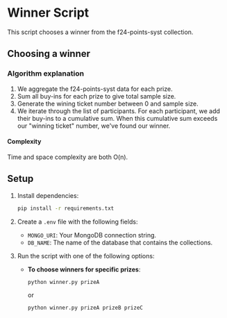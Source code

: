 # Winner Script

This script chooses a winner from the f24-points-syst collection.

## Choosing a winner

### Algorithm explanation

1. We aggregate the f24-points-syst data for each prize.
1. Sum all buy-ins for each prize to give total sample size.
1. Generate the wining ticket number between 0 and sample size.
1. We iterate through the list of participants. For each participant, we add their buy-ins to a cumulative sum. When this cumulative sum exceeds our "winning ticket" number, we've found our winner.

#### Complexity

Time and space complexity are both O(n).

## Setup

1. Install dependencies:

   ```bash
   pip install -r requirements.txt
   ```

2. Create a `.env` file with the following fields:

   - `MONGO_URI`: Your MongoDB connection string.
   - `DB_NAME`: The name of the database that contains the collections.

3. Run the script with one of the following options:

   - **To choose winners for specific prizes**:

     ```bash
     python winner.py prizeA 
     ```

     or

     ```bash
     python winner.py prizeA prizeB prizeC
     ```
